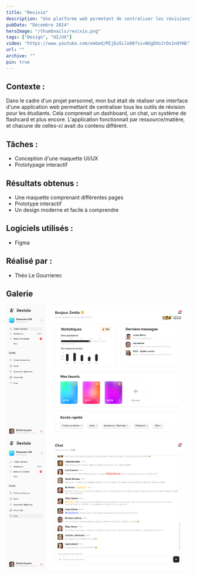 ```yaml
---
title: "Revixio"
description: "Une platforme web permetant de centraliser les révisions"
pubDate: "Décembre 2024"
heroImage: "/thumbnails/revixio.png"
tags: ["Design", "UI/UX"]
video: "https://www.youtube.com/embed/MIjEo5Llo08?si=NUgDXoJrDx1nOYHb"
url: ""
archive: ""
pin: true
---
```


## Contexte :
Dans le cadre d'un projet personnel, mon but était de réaliser une interface d'une application web permettant de centraliser tous les outils de révision pour les étudiants. Cela comprenait un dashboard, un chat, un système de flashcard et plus encore. L'application fonctionnait par ressource/matière, et chacune de celles-ci avait du contenu différent.

## Tâches :
- Conception d'une maquette UI/UX  
- Prototypage interactif  

## Résultats obtenus :  
- Une maquette comprenant différentes pages  
- Prototype interactif  
- Un design moderne et facile à comprendre  

## Logiciels utilisés :  
- Figma  

## Réalisé par :  
- Théo Le Gourrierec  


## Galerie
![Capture d'écran de la maquette Revixio](src/assets/projects/revixio/revixio1.png)
![Capture d'écran de la maquette Revixio](src/assets/projects/revixio/revixio2.png)

